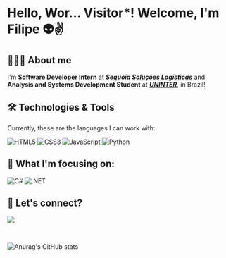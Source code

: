 # Hello, Wor... Visitor*! Welcome, I'm Filipe 👽✌️

## 👨🏻‍💻 About me
I'm __Software Developer Intern__ at <a href="https://www.sequoialog.com.br/">___Sequoia Soluções Logísticas___</a> and __Analysis and Systems Development Student__ at <a href="https://www.uninter.com/">___UNINTER___</a>, in Brazil!

## 🛠 Technologies & Tools
Currently, these are the languages I can work with:

![HTML5](https://img.shields.io/badge/HTML5-E34F26?style=for-the-badge&logo=html5&logoColor=white)
![CSS3](https://img.shields.io/badge/CSS3-1572B6?style=for-the-badge&logo=css3&logoColor=white)
![JavaScript](https://img.shields.io/badge/JavaScript-F7DF1E?style=for-the-badge&logo=javascript&logoColor=black)
![Python](https://img.shields.io/badge/Python-14354C?style=for-the-badge&logo=python&logoColor=white)

## 🎯 What I'm focusing on:
![C#](https://img.shields.io/badge/C%23-239120?style=for-the-badge&logo=c-sharp&logoColor=white)
![.NET](https://img.shields.io/badge/.NET-5C2D91?style=for-the-badge&logo=.net&logoColor=white)

## 🤝 Let's connect?
  <a href="https://www.linkedin.com/in/filipegallo/"> <img align="center" src="https://img.shields.io/badge/LinkedIn-0077B5?style=for-the-badge&logo=linkedin&logoColor=white" /> </a>

<br>

![Anurag's GitHub stats](https://github-readme-stats.vercel.app/api?username=filipegallodev&show_icons=true&theme=algolia)

<!--
[![Top Langs](https://github-readme-stats.vercel.app/api/top-langs/?username=filipegallodev&layout=compact)](https://github.com/anuraghazra/github-readme-stats)
--!>

